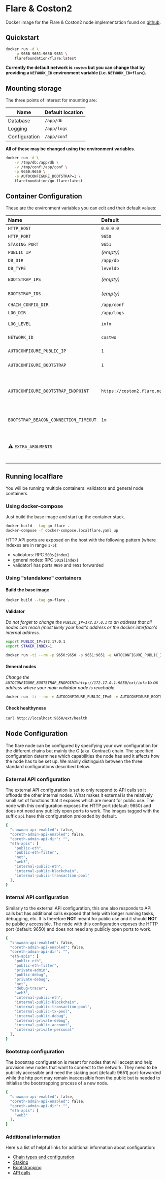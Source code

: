 # Flare & Coston2

Docker image for the Flare & Coston2 node implementation found on [github](https://github.com/flare-foundation/go-flare).

## Quickstart

```sh
docker run -d \
	-p 9650-9651:9650-9651 \
	flarefoundation/flare:latest
```

<b>Currently the default network is `costwo` but you can change that by providing a `NETWORK_ID` environment variable (i.e. `NETWORK_ID=flare`).</b>

## Mounting storage

The three points of interest for mounting are:

| Name | Default location |
|---|:--|
| Database | `/app/db` |
| Logging | `/app/logs` |
| Configuration | `/app/conf` |

<b>All of these may be changed using the environment variables.</b>

```sh
docker run -d \
	-v /tmp/db:/app/db \
	-v /tmp/conf:/app/conf \
	-p 9650:9650 \
	-e AUTOCONFIGURE_BOOTSTRAP=1 \
	flarefoundation/go-flare:latest
```

## Container Configuration

These are the environment variables you can edit and their default values:

| Name | Default | Description |
|:--|:--|:--|
| `HTTP_HOST` | `0.0.0.0` | The bind address of the service |
| `HTTP_PORT` | `9650` | The port on which the API is served |
| `STAKING_PORT` | `9651` | The staking port for bootstrapping nodes |
| `PUBLIC_IP` | _(empty)_ | The public IP of the service |
| `DB_DIR` | `/app/db` | The database directory location |
| `DB_TYPE` | `leveldb` | The database type to be used |
| `BOOTSTRAP_IPS` | _(empty)_ | A list of bootstrap server ips; ref [--bootstrap-ips-string](https://docs.avax.network/nodes/maintain/avalanchego-config-flags#--bootstrap-ips-string) |
| `BOOTSTRAP_IDS` | _(empty)_ | A list of bootstrap server ids; ref [--bootstrap-ids-string](https://docs.avax.network/nodes/maintain/avalanchego-config-flags#--bootstrap-ids-string) |
| `CHAIN_CONFIG_DIR` | `/app/conf` | Configuration directory |
| `LOG_DIR` | `/app/logs` | Logging directory |
| `LOG_LEVEL` | `info` | Logging level set with AvalancheGo flag [`--log-level`](https://docs.avax.network/nodes/maintain/avalanchego-config-flags#--log-level-string-verbo-debug-trace-info-warn-error-fatal-off). |
| `NETWORK_ID` | `costwo` | The network id. The common ids are `flare \| costwo \| localflare` |
| `AUTOCONFIGURE_PUBLIC_IP` | `1` | Set to `0` to disable autoconfigure `PUBLIC_IP`, skipped if `PUBLIC_IP` is set |
| `AUTOCONFIGURE_BOOTSTRAP` | `1` | Set to `0` to disable autoconfigure `BOOTSTRAP_IPS` and `BOOTSTRAP_IDS` |
| `AUTOCONFIGURE_BOOTSTRAP_ENDPOINT` | `https://coston2.flare.network/ext/info` | Endpoint used for [bootstrapping](https://docs.avax.network/nodes/maintain/avalanchego-config-flags#bootstrapping) when `AUTOCONFIGURE_BOOTSTRAP` is enabled. Possible values are `https://coston2.flare.network/ext/info` or `https://flare.flare.network/ext/info`. |
| `BOOTSTRAP_BEACON_CONNECTION_TIMEOUT` | `1m` | Set the duration value (eg. `45s` / `5m` / `1h`) for [--bootstrap-beacon-connection-timeout](https://docs.avax.network/nodes/maintain/avalanchego-config-flags#--bootstrap-beacon-connection-timeout-duration) AvalancheGo flag. | 
| ⚠️ `EXTRA_ARGUMENTS` | | Extra arguments passed to avalanchego binary. **Deprecated** Pass extra arguments as container's startup command ([docker](https://docs.docker.com/engine/reference/commandline/run), [docker-compose](https://docs.docker.com/compose/compose-file/compose-file-v3/#command), [k8s (use `args`)](https://kubernetes.io/docs/tasks/inject-data-application/define-command-argument-container/#define-a-command-and-arguments-when-you-create-a-pod)) |

## Running localflare

You will be running multiple containers: validators and general node containers.

### Using docker-compose

Just build the base image and start up the container stack.

``` sh
docker build --tag go-flare .
docker-compose -f docker-compose.localflare.yaml up
```

HTTP API ports are exposed on the host with the following pattern (where indexes are in range `1-5`):
- validators: RPC `500${index}`
- general nodes: RPC `501${index}`
- validator1 has ports `9650` and `9651` forwarded

### Using "standalone" containers

#### Build the base image

``` sh
docker build --tag go-flare .
```

#### Validator

*Do not forget to change the `PUBLIC_IP=172.17.0.1` to an address that all nodes can reach (most likely your host's address or the docker interface's internal address.*

``` sh
export PUBLIC_IP=172.17.0.1
export STAKER_INDEX=1
```

``` sh
docker run -ti --rm -p 9650:9650 -p 9651:9651 -e AUTOCONFIGURE_PUBLIC_IP=0 -e AUTOCONFIGURE_BOOTSTRAP=0 -e NETWORK_ID=localflare -e PUBLIC_IP go-flare --staking-tls-cert-file=/app/staking/local/staker${STAKER_INDEX}.crt --staking-tls-key-file=/app/staking/local/staker${STAKER_INDEX}.key --network-health-min-conn-peers=1 --snow-sample-size=2 --snow-quorum-size=2 --snow-mixed-query-num-push-vdr=1
```

#### General nodes

*Change the `AUTOCONFIGURE_BOOTSTRAP_ENDPOINT=http://172.17.0.1:9650/ext/info` to an address where your main validator node is reachable.*

``` sh
docker run -ti --rm -e AUTOCONFIGURE_PUBLIC_IP=0 -e AUTOCONFIGURE_BOOTSTRAP_ENDPOINT=http://172.17.0.1:9650/ext/info -e NETWORK_ID=localflare go-flare
```

#### Check healthyness

``` sh
curl http://localhost:9650/ext/health
```

## Node Configuration

The flare node can be configured by specifying your own configuration for the different chains but mainly the C (aka. Contract) chain. The specified configuration determines which capabilities the node has and it affects how the node has to be set up. We mainly distinguish between the three standard configurations described below.

### External API configuration

The external API configuration is set to only respond to API calls so it offloads the other internal nodes. What makes it external is the relatively small set of functions that it exposes which are meant for public use. The node with this configuration exposes the HTTP port (default: 9650) and does not need any publicly open ports to work. The images tagged with the suffix `api` have this configuration preloaded by default.

```sh
{
  "snowman-api-enabled": false,
  "coreth-admin-api-enabled": false,
  "coreth-admin-api-dir": "",
  "eth-apis": [
    "public-eth",
    "public-eth-filter",
    "net",
    "web3",
    "internal-public-eth",
    "internal-public-blockchain",
    "internal-public-transaction-pool"
  ],
}
```

### Internal API configuration

Similarly to the external API configuration, this one also responds to API calls but has additional calls exposed that help with longer running tasks, debugging, etc. It is therefore <b>NOT</b> meant for public use and it should <b>NOT</b> be publicly accessible. The node with this configuration exposes the HTTP port (default: 9650) and does not need any publicly open ports to work.

```sh
{
  "snowman-api-enabled": false,
  "coreth-admin-api-enabled": false,
  "coreth-admin-api-dir": "",
  "eth-apis": [
    "public-eth",
    "public-eth-filter",
    "private-admin",
    "public-debug",
    "private-debug",
    "net",
    "debug-tracer",
    "web3",
    "internal-public-eth",
    "internal-public-blockchain",
    "internal-public-transaction-pool",
    "internal-public-tx-pool",
    "internal-public-debug",
    "internal-private-debug",
    "internal-public-account",
    "internal-private-personal"
  ],
}
```

### Bootstrap configuration

The bootstrap configuration is meant for nodes that will accept and help provision new nodes that want to connect to the network. They need to be publicly accessible and need the staking port (default: 9651) port-forwarded while the http port may remain inaccessible from the public but is needed to initialise the bootstrapping process of a new node.

```sh
{
  "snowman-api-enabled": false,
  "coreth-admin-api-enabled": false,
  "coreth-admin-api-dir": "",
  "eth-apis": [
    "web3"
  ],
}
```

### Additional information

Here's a list of helpful links for additional information about configuration:

* [Chain types and configuration](https://docs.avax.network/nodes/maintain/chain-config-flags)
* [Staking](https://docs.avax.network/nodes/validate/staking)
* [Bootstrapping](https://docs.avax.network/nodes/maintain/avalanchego-config-flags#bootstrapping)
* [API calls](https://docs.avax.network/apis/avalanchego/apis)
